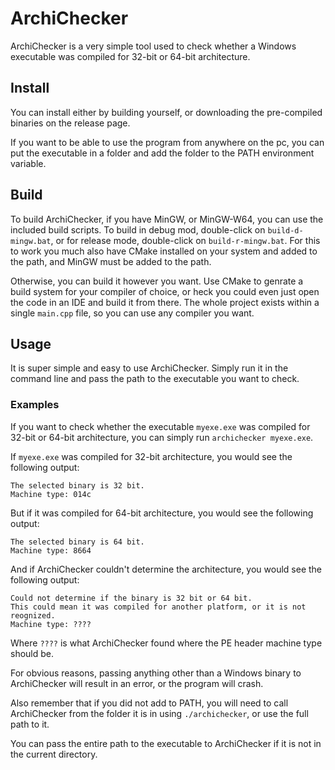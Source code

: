 # ArchiChecker

ArchiChecker is a very simple tool used to check whether a Windows executable was compiled for 32-bit or 64-bit architecture.

## Install

You can install either by building yourself, or downloading the pre-compiled binaries on the release page.

If you want to be able to use the program from anywhere on the pc, you can put the executable in a folder and add the folder to the PATH environment variable.

## Build

To build ArchiChecker, if you have MinGW, or MinGW-W64, you can use the included build scripts. To build in debug mod, double-click on `build-d-mingw.bat`, or for release mode, double-click on `build-r-mingw.bat`. For this to work you much also have CMake installed on your system and added to the path, and MinGW must be added to the path.

Otherwise, you can build it however you want. Use CMake to genrate a build system for your compiler of choice, or heck you could even just open the code in an IDE and build it from there. The whole project exists within a single `main.cpp` file, so you can use any compiler you want.

## Usage

It is super simple and easy to use ArchiChecker. Simply run it in the command line and pass the path to the executable you want to check.

### Examples

If you want to check whether the executable `myexe.exe` was compiled for 32-bit or 64-bit architecture, you can simply run `archichecker myexe.exe`.

If `myexe.exe` was compiled for 32-bit architecture, you would see the following output:

```
The selected binary is 32 bit.
Machine type: 014c
```

But if it was compiled for 64-bit architecture, you would see the following output:

```
The selected binary is 64 bit.
Machine type: 8664
```

And if ArchiChecker couldn't determine the architecture, you would see the following output:

```
Could not determine if the binary is 32 bit or 64 bit.
This could mean it was compiled for another platform, or it is not reognized.
Machine type: ????
```

Where `????` is what ArchiChecker found where the PE header machine type should be.

For obvious reasons, passing anything other than a Windows binary to ArchiChecker will result in an error, or the program will crash.

Also remember that if you did not add to PATH, you will need to call ArchiChecker from the folder it is in using `./archichecker`, or use the full path to it.

You can pass the entire path to the executable to ArchiChecker if it is not in the current directory.